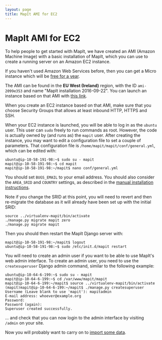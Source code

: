 ```yaml
---
layout: page
title: MapIt AMI for EC2
---
```


# MapIt AMI for EC2

To help people to get started with MapIt, we have
created an AMI (Amazon Machine Image) with a basic installation of
MapIt, which you can use to create a running server on an Amazon
EC2 instance.

If you haven't used Amazon Web Services before, then you can get a
Micro instance which will be [free for a
year](http://aws.amazon.com/free/).

The AMI can be found in the **EU West (Ireland)** region, with the ID
`ami-2099e353` and name "MapIt installation 2016-09-22".
You can launch an instance based on that AMI with
[this link](https://console.aws.amazon.com/ec2/home?region=eu-west-1#launchAmi=ami-2099e353).

When you create an EC2 instance based on that AMI, make sure that you
choose Security Groups that allows at least inbound HTTP, HTTPS and
SSH.

When your EC2 instance is launched, you will be able to log in as the
`ubuntu` user.  This user can `sudo` freely to run commands as root.
However, the code is actually owned by (and runs as) the `mapit` user.
After creating the instance, you may want to edit a configuration
file to set a couple of parameters.  That configuration file is
`/home/mapit/mapit/conf/general.yml`, which can be edited with:

    ubuntu@ip-10-58-191-98:~$ sudo su - mapit
    mapit@ip-10-58-191-98:~$ cd mapit
    mapit@ip-10-58-191-98:~/mapit$ nano conf/general.yml

You should set `BUGS_EMAIL` to your email address.  You should also
consider the `AREA_SRID` and `COUNTRY` settings, as described in the
[manual installation instructions](/install/).

Note if you change the SRID at this point, you will need to revert and then
re-migrate the database as it will already have been set up with the initial
SRID:

    source ../virtualenv-mapit/bin/activate
    ./manage.py migrate mapit zero
    ./manage.py migrate mapit

Then you should then restart the MapIt Django server with:

    mapit@ip-10-58-191-98:~/mapit$ logout
    ubuntu@ip-10-58-191-98:~$ sudo /etc/init.d/mapit restart

You will need to create an admin user if you want to be able to use
MapIt's web admin interface.  To create an admin user, you need to use
the `createsuperuser` Django admin command, similar to the following
example:

    ubuntu@ip-10-64-6-199:~$ sudo su - mapit
    mapit@ip-10-64-6-199:~$ cd /var/www/mapit/mapit
    mapit@ip-10-64-6-199:~/mapit$ source ../virtualenv-mapit/bin/activate
    (mapit)mapit@ip-10-64-6-199:~/mapit$ ./manage.py createsuperuser
    Username (Leave blank to use 'mapit'): mapitadmin
    E-mail address: whoever@example.org
    Password:
    Password (again):
    Superuser created successfully.

... and check that you can now login to the admin interface by
visiting `/admin` on your site.

Now you will probably want to carry on to [import some data](/import/).
